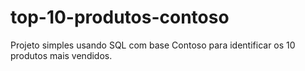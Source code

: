 # top-10-produtos-contoso
Projeto simples usando SQL com base Contoso para identificar os 10 produtos mais vendidos.
